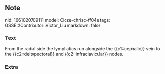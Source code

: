 ## Note
nid: 1661020709111
model: Cloze-chrisc-ff04e
tags: GSSE::!Contributor::Victor_Liu
markdown: false

### Text
From the radial side the lymphatics run alongside the {{c1::cephalic}} vein to the {{c2::deltopectoral}} and {{c2::infraclavicular}} nodes.

### Extra

